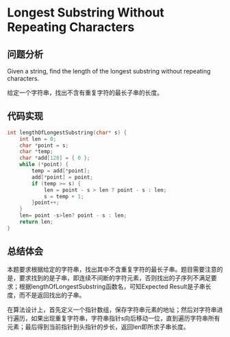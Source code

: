 #  Longest Substring Without Repeating Characters

## 问题分析
Given a string, find the length of the longest substring without repeating characters.

给定一个字符串，找出不含有重复字符的最长子串的长度。

## 代码实现
``` C
int lengthOfLongestSubstring(char* s) {
    int len = 0;
    char *point = s;
    char *temp;
    char *add[128] = { 0 };
    while (*point) {
        temp = add[*point];
        add[*point] = point;
        if (temp >= s) {
            len = point - s > len ? point - s : len;
            s = temp + 1;
        }point++;
    }
    len= point -s>len? point - s : len;
    return len;
}
```

## 总结体会

本题要求根据给定的字符串，找出其中不含重复字符的最长子串。题目需要注意的是，要求找到的是子串，即连续不间断的字符元素，否则找出的子序列不满足要求；根据lengthOfLongestSubstring函数名，可知Expected Result是子串长度，而不是返回找出的子串。

在算法设计上，首先定义一个指针数组，保存字符串元素的地址；然后对字符串进行遍历，如果出现重复字符串，字符串指针s向后移动一位，直到遍历字符串所有元素；最后得到当前指针到头指针的步长，返回len即所求子串长度。


